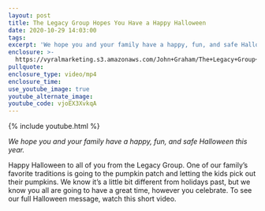 ```yaml
---
layout: post
title: The Legacy Group Hopes You Have a Happy Halloween
date: 2020-10-29 14:03:00
tags:
excerpt: 'We hope you and your family have a happy, fun, and safe Halloween this year.'
enclosure: >-
  https://vyralmarketing.s3.amazonaws.com/John+Graham/The+Legacy+Group+Hopes+You+Have+a+Happy+Halloween.mp4
pullquote:
enclosure_type: video/mp4
enclosure_time:
use_youtube_image: true
youtube_alternate_image:
youtube_code: vjoEX3XvkqA
---
```


{% include youtube.html %}

*We hope you and your family have a happy, fun, and safe Halloween this year.*

Happy Halloween to all of you from the Legacy Group. One of our family’s favorite traditions is going to the pumpkin patch and letting the kids pick out their pumpkins. We know it’s a little bit different from holidays past, but we know you all are going to have a great time, however you celebrate. To see our full Halloween message, watch this short video.